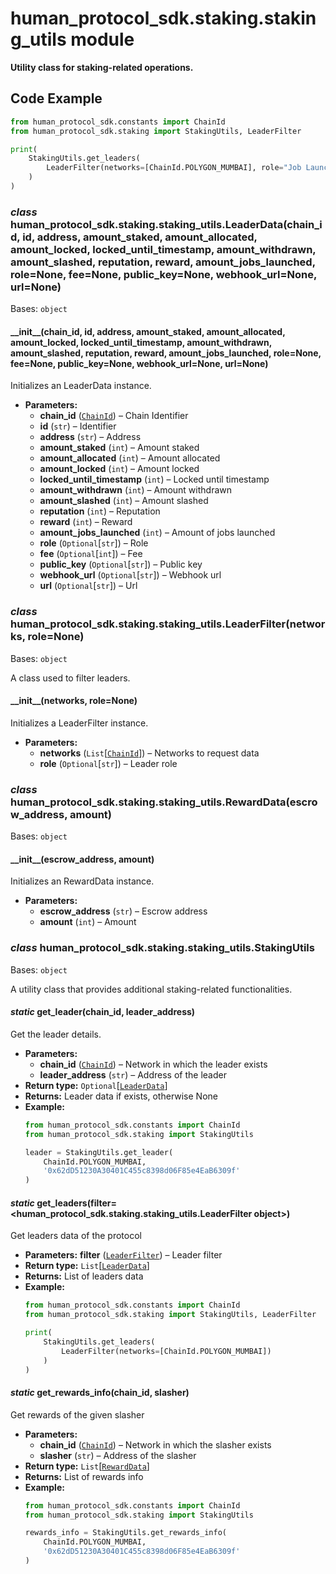 # human_protocol_sdk.staking.staking_utils module

**Utility class for staking-related operations.**

## Code Example

```python
from human_protocol_sdk.constants import ChainId
from human_protocol_sdk.staking import StakingUtils, LeaderFilter

print(
    StakingUtils.get_leaders(
        LeaderFilter(networks=[ChainId.POLYGON_MUMBAI], role="Job Launcher")
    )
)
```

### *class* human_protocol_sdk.staking.staking_utils.LeaderData(chain_id, id, address, amount_staked, amount_allocated, amount_locked, locked_until_timestamp, amount_withdrawn, amount_slashed, reputation, reward, amount_jobs_launched, role=None, fee=None, public_key=None, webhook_url=None, url=None)

Bases: `object`

#### \_\_init_\_(chain_id, id, address, amount_staked, amount_allocated, amount_locked, locked_until_timestamp, amount_withdrawn, amount_slashed, reputation, reward, amount_jobs_launched, role=None, fee=None, public_key=None, webhook_url=None, url=None)

Initializes an LeaderData instance.

* **Parameters:**
  * **chain_id** ([`ChainId`](human_protocol_sdk.constants.md#human_protocol_sdk.constants.ChainId)) – Chain Identifier
  * **id** (`str`) – Identifier
  * **address** (`str`) – Address
  * **amount_staked** (`int`) – Amount staked
  * **amount_allocated** (`int`) – Amount allocated
  * **amount_locked** (`int`) – Amount locked
  * **locked_until_timestamp** (`int`) – Locked until timestamp
  * **amount_withdrawn** (`int`) – Amount withdrawn
  * **amount_slashed** (`int`) – Amount slashed
  * **reputation** (`int`) – Reputation
  * **reward** (`int`) – Reward
  * **amount_jobs_launched** (`int`) – Amount of jobs launched
  * **role** (`Optional`[`str`]) – Role
  * **fee** (`Optional`[`int`]) – Fee
  * **public_key** (`Optional`[`str`]) – Public key
  * **webhook_url** (`Optional`[`str`]) – Webhook url
  * **url** (`Optional`[`str`]) – Url

### *class* human_protocol_sdk.staking.staking_utils.LeaderFilter(networks, role=None)

Bases: `object`

A class used to filter leaders.

#### \_\_init_\_(networks, role=None)

Initializes a LeaderFilter instance.

* **Parameters:**
  * **networks** (`List`[[`ChainId`](human_protocol_sdk.constants.md#human_protocol_sdk.constants.ChainId)]) – Networks to request data
  * **role** (`Optional`[`str`]) – Leader role

### *class* human_protocol_sdk.staking.staking_utils.RewardData(escrow_address, amount)

Bases: `object`

#### \_\_init_\_(escrow_address, amount)

Initializes an RewardData instance.

* **Parameters:**
  * **escrow_address** (`str`) – Escrow address
  * **amount** (`int`) – Amount

### *class* human_protocol_sdk.staking.staking_utils.StakingUtils

Bases: `object`

A utility class that provides additional staking-related functionalities.

#### *static* get_leader(chain_id, leader_address)

Get the leader details.

* **Parameters:**
  * **chain_id** ([`ChainId`](human_protocol_sdk.constants.md#human_protocol_sdk.constants.ChainId)) – Network in which the leader exists
  * **leader_address** (`str`) – Address of the leader
* **Return type:**
  `Optional`[[`LeaderData`](#human_protocol_sdk.staking.staking_utils.LeaderData)]
* **Returns:**
  Leader data if exists, otherwise None
* **Example:**
  ```python
  from human_protocol_sdk.constants import ChainId
  from human_protocol_sdk.staking import StakingUtils

  leader = StakingUtils.get_leader(
      ChainId.POLYGON_MUMBAI,
      '0x62dD51230A30401C455c8398d06F85e4EaB6309f'
  )
  ```

#### *static* get_leaders(filter=<human_protocol_sdk.staking.staking_utils.LeaderFilter object>)

Get leaders data of the protocol

* **Parameters:**
  **filter** ([`LeaderFilter`](#human_protocol_sdk.staking.staking_utils.LeaderFilter)) – Leader filter
* **Return type:**
  `List`[[`LeaderData`](#human_protocol_sdk.staking.staking_utils.LeaderData)]
* **Returns:**
  List of leaders data
* **Example:**
  ```python
  from human_protocol_sdk.constants import ChainId
  from human_protocol_sdk.staking import StakingUtils, LeaderFilter

  print(
      StakingUtils.get_leaders(
          LeaderFilter(networks=[ChainId.POLYGON_MUMBAI])
      )
  )
  ```

#### *static* get_rewards_info(chain_id, slasher)

Get rewards of the given slasher

* **Parameters:**
  * **chain_id** ([`ChainId`](human_protocol_sdk.constants.md#human_protocol_sdk.constants.ChainId)) – Network in which the slasher exists
  * **slasher** (`str`) – Address of the slasher
* **Return type:**
  `List`[[`RewardData`](#human_protocol_sdk.staking.staking_utils.RewardData)]
* **Returns:**
  List of rewards info
* **Example:**
  ```python
  from human_protocol_sdk.constants import ChainId
  from human_protocol_sdk.staking import StakingUtils

  rewards_info = StakingUtils.get_rewards_info(
      ChainId.POLYGON_MUMBAI,
      '0x62dD51230A30401C455c8398d06F85e4EaB6309f'
  )
  ```
